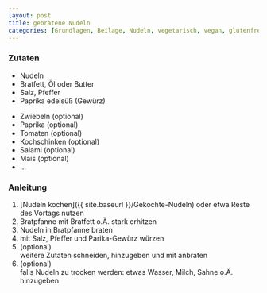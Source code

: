 ```yaml
---
layout: post
title: gebratene Nudeln
categories: [Grundlagen, Beilage, Nudeln, vegetarisch, vegan, glutenfrei]
---
```


### Zutaten

- Nudeln
- Bratfett, Öl oder Butter
- Salz, Pfeffer
- Paprika edelsüß (Gewürz)

[//]: # (optionale Zutaten)
- Zwiebeln (optional)
- Paprika (optional)
- Tomaten (optional)
- Kochschinken (optional)
- Salami (optional)
- Mais (optional)
- ...

### Anleitung

1. [Nudeln kochen]({{ site.baseurl }}/Gekochte-Nudeln) oder etwa Reste des Vortags nutzen
2. Bratpfanne mit Bratfett o.Ä. stark erhitzen
3. Nudeln in Bratpfanne braten
4. mit Salz, Pfeffer und Parika-Gewürz würzen
5. (optional)   
  weitere Zutaten schneiden, hinzugeben und mit anbraten 
6. (optional)   
  falls Nudeln zu trocken werden: etwas Wasser, Milch, Sahne o.Ä. hinzugeben



